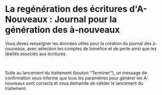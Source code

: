 # La regénération des écritures d'A-Nouveaux : Journal pour la génération des à-nouveaux

Vous devez renseigner les données utiles pour la création du journal 
 des à-nouveaux, avec sélection les comptes de bénéfice et de perte ainsi 
 que les libellés associés aux écritures.


 


Suite au lancement du traitement (bouton ‘’Terminer’’), un message de 
 confirmation vous informe que tous les paramètres pour générer les A-nouveaux 
 sont corrects et vous demande de valider le lancement du traitement.


